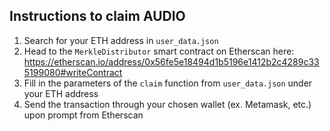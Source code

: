 ## Instructions to claim AUDIO
1. Search for your ETH address in `user_data.json`
2. Head to the `MerkleDistributor` smart contract on Etherscan here: https://etherscan.io/address/0x56fe5e18494d1b5196e1412b2c4289c335199080#writeContract
3. Fill in the parameters of the `claim` function from `user_data.json` under your ETH address
4. Send the transaction through your chosen wallet (ex. Metamask, etc.) upon prompt from Etherscan 

